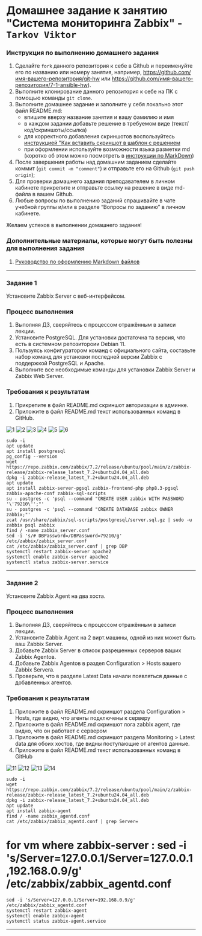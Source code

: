 # Домашнее задание к занятию "Система мониторинга Zabbix" - `Tarkov Viktor`


### Инструкция по выполнению домашнего задания

   1. Сделайте `fork` данного репозитория к себе в Github и переименуйте его по названию или номеру занятия, например, https://github.com/имя-вашего-репозитория/git-hw или  https://github.com/имя-вашего-репозитория/7-1-ansible-hw).
   2. Выполните клонирование данного репозитория к себе на ПК с помощью команды `git clone`.
   3. Выполните домашнее задание и заполните у себя локально этот файл README.md:
      - впишите вверху название занятия и вашу фамилию и имя
      - в каждом задании добавьте решение в требуемом виде (текст/код/скриншоты/ссылка)
      - для корректного добавления скриншотов воспользуйтесь [инструкцией "Как вставить скриншот в шаблон с решением](https://github.com/netology-code/sys-pattern-homework/blob/main/screen-instruction.md)
      - при оформлении используйте возможности языка разметки md (коротко об этом можно посмотреть в [инструкции  по MarkDown](https://github.com/netology-code/sys-pattern-homework/blob/main/md-instruction.md))
   4. После завершения работы над домашним заданием сделайте коммит (`git commit -m "comment"`) и отправьте его на Github (`git push origin`);
   5. Для проверки домашнего задания преподавателем в личном кабинете прикрепите и отправьте ссылку на решение в виде md-файла в вашем Github.
   6. Любые вопросы по выполнению заданий спрашивайте в чате учебной группы и/или в разделе “Вопросы по заданию” в личном кабинете.
   
Желаем успехов в выполнении домашнего задания!
   
### Дополнительные материалы, которые могут быть полезны для выполнения задания

1. [Руководство по оформлению Markdown файлов](https://gist.github.com/Jekins/2bf2d0638163f1294637#Code)

---

### Задание 1

Установите Zabbix Server с веб-интерфейсом.

### Процесс выполнения

   1. Выполняя ДЗ, сверяйтесь с процессом отражённым в записи лекции.
   2. Установите PostgreSQL. Для установки достаточна та версия, что есть в системном репозитороии Debian 11.
   3. Пользуясь конфигуратором команд с официального сайта, составьте набор команд для установки последней версии Zabbix с поддержкой PostgreSQL и Apache.
   4. Выполните все необходимые команды для установки Zabbix Server и Zabbix Web Server.

### Требования к результатам

   1. Прикрепите в файл README.md скриншот авторизации в админке.
   2. Приложите в файл README.md текст использованных команд в GitHub.

![1](img/1.png)
![2](img/2.png)
![3](img/3.png)
![4](img/4.png)
![5](img/5.png)
![6](img/6.png)

    sudo -i
    apt update 
    apt install postgresql
    pg_config --version
    wget https://repo.zabbix.com/zabbix/7.2/release/ubuntu/pool/main/z/zabbix-release/zabbix-release_latest_7.2+ubuntu24.04_all.deb
    dpkg -i zabbix-release_latest_7.2+ubuntu24.04_all.deb
    apt update 
    apt install zabbix-server-pgsql zabbix-frontend-php php8.3-pgsql zabbix-apache-conf zabbix-sql-scripts
    su - postgres -c 'psql --command "CREATE USER zabbix WITH PASSWORD '\'79210\'';"'
    su - postgres -c 'psql --command "CREATE DATABASE zabbix OWNER zabbix;"'
    zcat /usr/share/zabbix/sql-scripts/postgresql/server.sql.gz | sudo -u zabbix psql zabbix 
    find / -name zabbix_server.conf
    sed -i 's/# DBPassword=/DBPassword=79210/g' /etc/zabbix/zabbix_server.conf
    cat /etc/zabbix/zabbix_server.conf | grep DBP
    systemctl restart zabbix-server apache2
    systemctl enable zabbix-server apache2 
    systemctl status zabbix-server.service

---

### Задание 2

Установите Zabbix Agent на два хоста.

### Процесс выполнения

   1. Выполняя ДЗ, сверяйтесь с процессом отражённым в записи лекции.
   2. Установите Zabbix Agent на 2 вирт.машины, одной из них может быть ваш Zabbix Server.
   3. Добавьте Zabbix Server в список разрешенных серверов ваших Zabbix Agentов.
   4. Добавьте Zabbix Agentов в раздел Configuration > Hosts вашего Zabbix Servera.
   5. Проверьте, что в разделе Latest Data начали появляться данные с добавленных агентов.

### Требования к результатам

   1. Приложите в файл README.md скриншот раздела Configuration > Hosts, где видно, что агенты подключены к серверу
   2. Приложите в файл README.md скриншот лога zabbix agent, где видно, что он работает с сервером
   3. Приложите в файл README.md скриншот раздела Monitoring > Latest data для обоих хостов, где видны поступающие от агентов данные.
   4. Приложите в файл README.md текст использованных команд в GitHub

![11](img/11.png)
![12](img/12.png)
![13](img/13.png)
![14](img/14.png)

    sudo -i
    wget https://repo.zabbix.com/zabbix/7.2/release/ubuntu/pool/main/z/zabbix-release/zabbix-release_latest_7.2+ubuntu24.04_all.deb
    dpkg -i zabbix-release_latest_7.2+ubuntu24.04_all.deb
    apt update
    apt install zabbix-agent
    find / -name zabbix_agentd.conf
    cat /etc/zabbix/zabbix_agentd.conf | grep Server=
   # for vm where zabbix-server : sed -i 's/Server=127.0.0.1/Server=127.0.0.1,192.168.0.9/g' /etc/zabbix/zabbix_agentd.conf
    sed -i 's/Server=127.0.0.1/Server=192.168.0.9/g' /etc/zabbix/zabbix_agentd.conf
    systemctl restart zabbix-agent
    systemctl enable zabbix-agent 
    systemctl status zabbix-agent.service 

---
